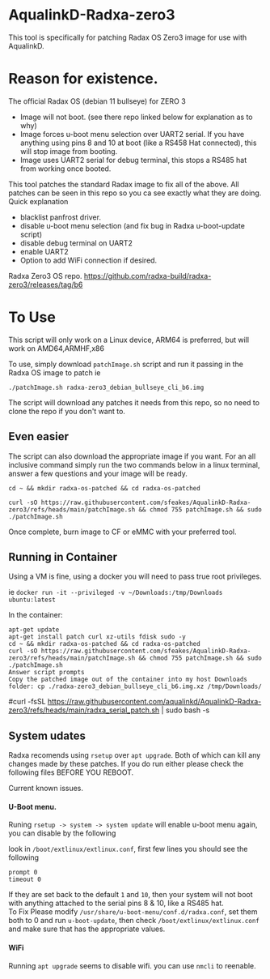 # AqualinkD-Radxa-zero3

This tool is specifically for patching Radax OS Zero3 image for use with AqualinkD.

# Reason for existence.

The official Radax OS (debian 11 bullseye) for ZERO 3 
- Image will not boot. (see there repo linked below for explanation as to why)
- Image forces u-boot menu selection over UART2 serial. If you have anything using pins 8 and 10 at boot (like a RS458 Hat connected), this will stop image from booting.
- Image uses UART2 serial for debug terminal, this stops a RS485 hat from working once booted.

This tool patches the standard Radax image to fix all of the above.  All patches can be seen in this repo so you ca see exactly what they are doing.  Quick explanation
- blacklist panfrost driver.
- disable u-boot menu selection (and fix bug in Radxa u-boot-update script)
- disable debug terminal on UART2
- enable UART2 
- Option to add WiFi connection if desired.

Radxa Zero3 OS repo.
https://github.com/radxa-build/radxa-zero3/releases/tag/b6

#
# To Use
This script will only work on a Linux device, ARM64 is preferred, but will work on AMD64,ARMHF,x86

To use, simply download `patchImage.sh` script and run it passing in the Radxa OS image to patch ie
```
./patchImage.sh radxa-zero3_debian_bullseye_cli_b6.img
```
The script will download any patches it needs from this repo, so no need to clone the repo if you don't want to.

## Even easier
The script can also download the appropriate image if you want. For an all inclusive command simply run the two commands below in a linux terminal, answer a few questions and your image will be ready.

```
cd ~ && mkdir radxa-os-patched && cd radxa-os-patched
```
```
curl -sO https://raw.githubusercontent.com/sfeakes/AqualinkD-Radxa-zero3/refs/heads/main/patchImage.sh && chmod 755 patchImage.sh && sudo ./patchImage.sh
```

Once complete, burn image to CF or eMMC with your preferred tool.

## Running in Container
Using a VM is fine, using a docker you will need to pass true root privileges.

ie
`docker run -it --privileged -v ~/Downloads:/tmp/Downloads ubuntu:latest`

In the container:
```
apt-get update
apt-get install patch curl xz-utils fdisk sudo -y
cd ~ && mkdir radxa-os-patched && cd radxa-os-patched
curl -sO https://raw.githubusercontent.com/sfeakes/AqualinkD-Radxa-zero3/refs/heads/main/patchImage.sh && chmod 755 patchImage.sh && sudo ./patchImage.sh
Answer script prompts
Copy the patched image out of the container into my host Downloads folder: cp ./radxa-zero3_debian_bullseye_cli_b6.img.xz /tmp/Downloads/
```

#curl -fsSL https://raw.githubusercontent.com/aqualinkd/AqualinkD-Radxa-zero3/refs/heads/main/radxa_serial_patch.sh | sudo bash -s

## System udates
Radxa recomends using `rsetup` over `apt upgrade`.  Both of which can kill any changes made by these patches.
If you do run either please check the following files BEFORE YOU REBOOT.

Current known issues.

#### U-Boot menu.  
Runing `rsetup -> system -> system update` will enable u-boot menu again, you can disable by the following

look in `/boot/extlinux/extlinux.conf`, first few lines you should see the following
```
prompt 0 
timeout 0
```
If they are set back to the default `1` and `10`, then your system will not boot with anything attached to the serial pins 8 & 10, like a RS485 hat.  
To Fix Please modify `/usr/share/u-boot-menu/conf.d/radxa.conf`, set them both to 0 and run `u-boot-update`, then check `/boot/extlinux/extlinux.conf` and make sure that has the appropriate values.

#### WiFi
Running `apt upgrade` seems to disable wifi.  you can use `nmcli` to reenable.
